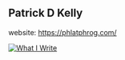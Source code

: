 ## Patrick D Kelly

website: https://phlatphrog.com/

[![What I Write](https://github-readme-stats.vercel.app/api/top-langs/?username=pdk)](https://github.com/pdk/github-readme-stats)
